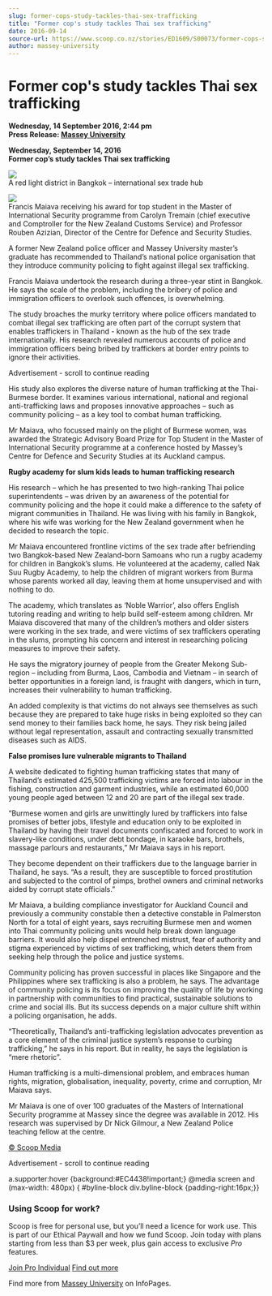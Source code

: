 ```yaml
---
slug: former-cops-study-tackles-thai-sex-trafficking
title: "Former cop's study tackles Thai sex trafficking"
date: 2016-09-14
source-url: https://www.scoop.co.nz/stories/ED1609/S00073/former-cops-study-tackles-thai-sex-trafficking.htm
author: massey-university
---
```

Former cop's study tackles Thai sex trafficking
===============================================

**Wednesday, 14 September 2016, 2:44 pm**  
**Press Release: [Massey University](https://info.scoop.co.nz/Massey_University)**

  
**Wednesday, September 14, 2016**  
**Former cop’s study tackles Thai sex trafficking**

![](http://img.scoop.co.nz/stories/images/1609/c9b25977b2bcf0eeb6fb.jpeg)  
A red light district in Bangkok – international sex trade hub

![](http://img.scoop.co.nz/stories/images/1609/701c2803e387b9393437.jpeg)  
Francis Maiava receiving his award for top student in the Master of International Security programme from Carolyn Tremain (chief executive and Comptroller for the New Zealand Customs Service) and Professor Rouben Azizian, Director of the Centre for Defence and Security Studies.

A former New Zealand police officer and Massey University master’s graduate has recommended to Thailand’s national police organisation that they introduce community policing to fight against illegal sex trafficking.

Francis Maiava undertook the research during a three-year stint in Bangkok. He says the scale of the problem, including the bribery of police and immigration officers to overlook such offences, is overwhelming.

The study broaches the murky territory where police officers mandated to combat illegal sex trafficking are often part of the corrupt system that enables traffickers in Thailand - known as the hub of the sex trade internationally. His research revealed numerous accounts of police and immigration officers being bribed by traffickers at border entry points to ignore their activities.

Advertisement - scroll to continue reading





His study also explores the diverse nature of human trafficking at the Thai-Burmese border. It examines various international, national and regional anti-trafficking laws and proposes innovative approaches – such as community policing – as a key tool to combat human trafficking.

Mr Maiava, who focussed mainly on the plight of Burmese women, was awarded the Strategic Advisory Board Prize for Top Student in the Master of International Security programme at a conference hosted by Massey’s Centre for Defence and Security Studies at its Auckland campus.

**Rugby academy for slum kids leads to human trafficking research**

His research – which he has presented to two high-ranking Thai police superintendents – was driven by an awareness of the potential for community policing and the hope it could make a difference to the safety of migrant communities in Thailand. He was living with his family in Bangkok, where his wife was working for the New Zealand government when he decided to research the topic.

Mr Maiava encountered frontline victims of the sex trade after befriending two Bangkok-based New Zealand-born Samoans who run a rugby academy for children in Bangkok’s slums. He volunteered at the academy, called Nak Suu Rugby Academy, to help the children of migrant workers from Burma whose parents worked all day, leaving them at home unsupervised and with nothing to do.

The academy, which translates as ‘Noble Warrior’, also offers English tutoring reading and writing to help build self-esteem among children. Mr Maiava discovered that many of the children’s mothers and older sisters were working in the sex trade, and were victims of sex traffickers operating in the slums, prompting his concern and interest in researching policing measures to improve their safety.

He says the migratory journey of people from the Greater Mekong Sub-region – including from Burma, Laos, Cambodia and Vietnam – in search of better opportunities in a foreign land, is fraught with dangers, which in turn, increases their vulnerability to human trafficking.

An added complexity is that victims do not always see themselves as such because they are prepared to take huge risks in being exploited so they can send money to their families back home, he says. They risk being jailed without legal representation, assault and contracting sexually transmitted diseases such as AIDS.

**False promises lure vulnerable migrants to Thailand**

A website dedicated to fighting human trafficking states that many of Thailand’s estimated 425,500 trafficking victims are forced into labour in the fishing, construction and garment industries, while an estimated 60,000 young people aged between 12 and 20 are part of the illegal sex trade.

“Burmese women and girls are unwittingly lured by traffickers into false promises of better jobs, lifestyle and education only to be exploited in Thailand by having their travel documents confiscated and forced to work in slavery-like conditions, under debt bondage, in karaoke bars, brothels, massage parlours and restaurants,” Mr Maiava says in his report.

They become dependent on their traffickers due to the language barrier in Thailand, he says. “As a result, they are susceptible to forced prostitution and subjected to the control of pimps, brothel owners and criminal networks aided by corrupt state officials.”

Mr Maiava, a building compliance investigator for Auckland Council and previously a community constable then a detective constable in Palmerston North for a total of eight years, says recruiting Burmese men and women into Thai community policing units would help break down language barriers. It would also help dispel entrenched mistrust, fear of authority and stigma experienced by victims of sex trafficking, which deters them from seeking help through the police and justice systems.

Community policing has proven successful in places like Singapore and the Philippines where sex trafficking is also a problem, he says. The advantage of community policing is its focus on improving the quality of life by working in partnership with communities to find practical, sustainable solutions to crime and social ills. But its success depends on a major culture shift within a policing organisation, he adds.

“Theoretically, Thailand’s anti-trafficking legislation advocates prevention as a core element of the criminal justice system’s response to curbing trafficking,” he says in his report. But in reality, he says the legislation is “mere rhetoric”.

Human trafficking is a multi-dimensional problem, and embraces human rights, migration, globalisation, inequality, poverty, crime and corruption, Mr Maiava says.

Mr Maiava is one of over 100 graduates of the Masters of International Security programme at Massey since the degree was available in 2012. His research was supervised by Dr Nick Gilmour, a New Zealand Police teaching fellow at the centre.

[© Scoop Media](http://www.scoop.co.nz/about/terms.html)  

Advertisement - scroll to continue reading



a.supporter:hover {background:#EC4438!important;} @media screen and (max-width: 480px) { #byline-block div.byline-block {padding-right:16px;}}

### Using Scoop for work?

Scoop is free for personal use, but you’ll need a licence for work use. This is part of our Ethical Paywall and how we fund Scoop. Join today with plans starting from less than $3 per week, plus gain access to exclusive _Pro_ features.  
  
[Join Pro Individual](https://pro.scoop.co.nz/Individual/?from=ProIn24) [Find out more](https://pro.scoop.co.nz/using-scoop-for-work/?from=ProIn24)

Find more from [Massey University](https://info.scoop.co.nz/Massey_University) on InfoPages.